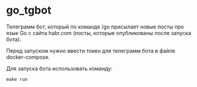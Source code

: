 # go_tgbot
Телеграмм бот, который по команде /go присылает новые посты про язык Go с сайта habr.com (посты, которые опубликованы после запуска бота).

Перед запуском нужно ввести токен для телеграмм бота в файле docker-compose.

Для запуска бота использовать команду:

`make run` 

